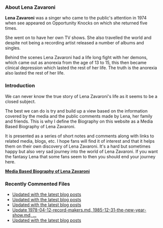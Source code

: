 ### About Lena Zavaroni

<p><strong>Lena Zavaroni</strong> was a singer who came to the public's attention in 1974 when see appeared on Opportunity Knocks on which she returned five times.</p>

<p>She went on to have her own TV shows. She also travelled the world and despite not being a recording artist released a number of albums and singles.</p>

<p>Behind the scenes Lena Zavaroni had a life long fight with her demons, which came out as anorexia from the age of 13 to 15, this then became clinical depression which lasted the rest of her life. The truth is the anorexia also lasted the rest of her life.</p>

### Introduction

<p>We can never know the true story of Lena Zavaroni's life as it seems to be a closed subject.</p>

<p>The best we can do is try and build up a view based on the information covered by the media and the public comments made by Lena, her family and friends. This is why I define the Biography on this website as a Media Based Biography of Lena Zavaroni.</p>

<p>It is presented as a series of short notes and comments along with links to related media, blogs, etc. I hope fans will find it of interest and that it helps them on their own discovery of Lena Zavaroni. It's a hard but sometimes happy but also very sad journey into the world of Lena Zavaroni. If you want the fantasy Lena that some fans seem to then you should end your journey here.</p>

<a href="https://fanzoflenazavaroni.github.io/biography/lena-zavaroni/"><strong>Media Based Biography of Lena Zavaroni</strong></a>

### Recently Commented Files

<!-- BLOG-POST-LIST:START -->
- [Updated with the latest blog posts](https://github.com/FanzOfLenaZavaroni/fanzoflenazavaroni.github.io/commit/53edcf72db27d3dfa5473d455c78f0246644e617)
- [Updated with the latest blog posts](https://github.com/FanzOfLenaZavaroni/fanzoflenazavaroni.github.io/commit/839459377ce4210df5003550e8cf8954382cf174)
- [Updated with the latest blog posts](https://github.com/FanzOfLenaZavaroni/fanzoflenazavaroni.github.io/commit/80b24aff316aae2a2f5ea265db6640802419e60c)
- [Update 1978-04-12-record-makers.md, 1985-12-31-the-new-year-show.md, …](https://github.com/FanzOfLenaZavaroni/fanzoflenazavaroni.github.io/commit/a51cb3e44df7e183a5b4796d5c18aa9603da4709)
- [Updated with the latest blog posts](https://github.com/FanzOfLenaZavaroni/fanzoflenazavaroni.github.io/commit/9223d66ab8cf37e80e0ce21326faf725cebbf19d)
<!-- BLOG-POST-LIST:END -->
